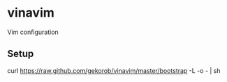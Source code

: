 # vinavim

Vim configuration

## Setup

curl https://raw.github.com/gekorob/vinavim/master/bootstrap -L -o - | sh
